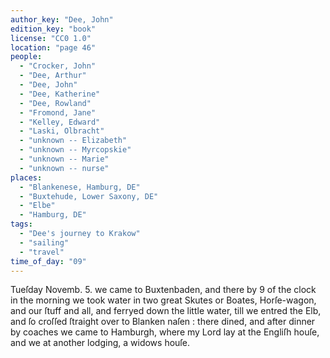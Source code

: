 ```yaml
---
author_key: "Dee, John"
edition_key: "book"
license: "CC0 1.0"
location: "page 46"
people:
  - "Crocker, John"
  - "Dee, Arthur"
  - "Dee, John"
  - "Dee, Katherine"
  - "Dee, Rowland"
  - "Fromond, Jane"
  - "Kelley, Edward"
  - "Laski, Olbracht"
  - "unknown -- Elizabeth"
  - "unknown -- Myrcopskie"
  - "unknown -- Marie"
  - "unknown -- nurse"
places:
  - "Blankenese, Hamburg, DE"
  - "Buxtehude, Lower Saxony, DE"
  - "Elbe"
  - "Hamburg, DE"
tags:
  - "Dee's journey to Krakow"
  - "sailing"
  - "travel"
time_of_day: "09"
---
```

  Tueſday Novemb. 5. we came to Buxtenbaden, and there by 9 of the clock in the morning
we took water in two great Skutes or Boates, Horſe-wagon, and our ſtuff and all, and ferryed
down the little water, till we entred the Elb, and ſo croſſed ſtraight over to Blanken naſen :
there dined, and after dinner by coaches we came to Hamburgh, where my Lord lay at the
Engliſh houſe, and we at another lodging, a widows houſe.
